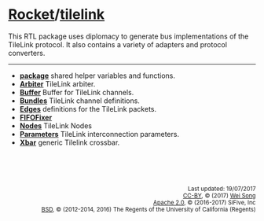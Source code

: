 [Rocket](Readme.md)/[tilelink](https://github.com/freechipsproject/rocket-chip/tree/master/src/main/scala/tilelink)
========================
This RTL package uses diplomacy to generate bus implementations of the TileLink protocol. It also contains a variety
of adapters and protocol converters.

**********************

+ **[package](tilelink/package.md)**
  shared helper variables and functions.
+ **[Arbiter](tilelink/Arbiter.md)**
  TileLink arbiter.
+ **[Buffer](tilelink/Buffer.md)**
  Buffer for TileLink channels.
+ **[Bundles](tilelink/Bundles.md)**
  TileLink channel definitions.
+ **[Edges](tilelink/Edges.md)**
  definitions for the TileLink packets.
+ **[FIFOFixer](tilelink/FIFOFixer.md)**
+ **[Nodes](tilelink/Nodes.md)**
  TileLink Nodes
+ **[Parameters](tilelink/Parameters.md)**
  TileLink interconnection parameters.
+ **[Xbar](tilelink/Xbar.md)**
  generic Tilelink crossbar.



<br><br><br><p align="right">
<sub>
Last updated: 19/07/2017<br>
[CC-BY](https://creativecommons.org/licenses/by/3.0/), &copy; (2017) [Wei Song](mailto:wsong83@gmail.com)<br>
[Apache 2.0](https://github.com/freechipsproject/rocket-chip/blob/master/LICENSE.SiFive), &copy; (2016-2017) SiFive, Inc<br>
[BSD](https://github.com/freechipsproject/rocket-chip/blob/master/LICENSE.Berkeley), &copy; (2012-2014, 2016) The Regents of the University of California (Regents)
</sub>
</p>
